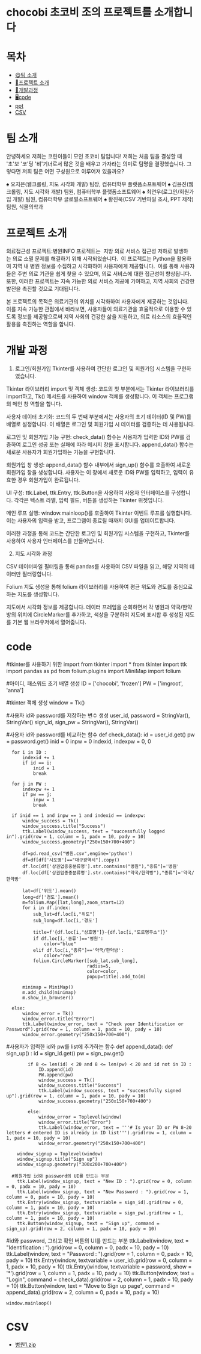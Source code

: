# chocobi 초코비 조의 프로젝트를 소개합니다
# 목차
  - [😋팀 소개](#-팀-소개)
  - [📂프로젝트 소개](#-프로젝트-소개)
  - [🫶개발과정](#-개발과정)
  - [🖥️code](#-code)
  - [ppt](#-ppt)
  - [CSV](#-CSV)

# 팀 소개
안녕하세요 저희는 코린이들이 모인
초코비 팀입니다!
저희는 처음 팀을 결성할 때
'초'보 '코'딩 '비'기너로서
많은 것을 배우고 가자라는 의미로
팀명을 결정했습니다.
그렇다면 저희 팀은 어떤 구성원으로 이루어져 있을까요?

♠️ 오지은(웹크롤링, 지도 시각화 개발)
팀장, 컴퓨터학부 플랫폼소프트웨어
♠️ 김윤진(웹크롤링, 지도 시각화 개발)
팀원, 컴퓨터학부 플랫폼소프트웨어
♠️ 최연우(로그인/회원가입 개발)
팀원, 컴퓨터학부 글로벌소프트웨어
♠️ 황진욱(CSV 기반파일 조사, PPT 제작)
팀원, 식물의학과

# 프로젝트 소개
의료접근성 프로젝트:병원INFO 프로젝트는 
지방 의료 서비스 접근성 저하로 발생하는 의료 소멸 문제를 해결하기 위해 시작되었습니다. 
이 프로젝트는 Python을 활용하여 지역 내 병원 정보를 수집하고 시각화하여 사용자에게 제공합니다. 
이를 통해 사용자들은 주변 의료 기관을 쉽게 찾을 수 있으며, 의료 서비스에 대한 접근성이 향상됩니다.
또한, 이러한 프로젝트는 지속 가능한 의료 서비스 제공에 기여하고, 지역 사회의 건강한 발전을 촉진할 것으로 기대됩니다.

본 프로젝트의 목적은 의료기관의 위치를 시각화하여 사용자에게 제공하는 것입니다. 
이를 지속 가능한 관점에서 바라보면, 사용자들이 의료기관을 효율적으로 이용할 수 있도록
정보를 제공함으로써 지역 사회의 건강한 삶을 지원하고, 의료 리소스의 효율적인 활용을 촉진하는 역할을 합니다. 

# 개발 과정

1) 로그인/회원가입
Tkinter를 사용하여 간단한 로그인 및 회원가입 시스템을 구현하였습니다.

Tkinter 라이브러리 import 및 객체 생성: 코드의 첫 부분에서는 Tkinter 라이브러리를 import하고, Tk() 메서드를 사용하여 window 객체를 생성합니다. 이 객체는 프로그램의 메인 창 역할을 합니다.

사용자 데이터 초기화: 코드의 두 번째 부분에서는 사용자의 초기 데이터(ID 및 PW)를 배열로 설정합니다. 이 배열은 로그인 및 회원가입 시 데이터를 검증하는 데 사용됩니다.

로그인 및 회원가입 기능 구현: check_data() 함수는 사용자가 입력한 ID와 PW를 검증하여 로그인 성공 또는 실패에 따라 메시지 창을 표시합니다. append_data() 함수는 새로운 사용자가 회원가입하는 기능을 구현합니다.

회원가입 창 생성: append_data() 함수 내부에서 sign_up() 함수를 호출하여 새로운 회원가입 창을 생성합니다. 사용자는 이 창에서 새로운 ID와 PW를 입력하고, 입력이 유효한 경우 회원가입이 완료됩니다.

UI 구성: ttk.Label, ttk.Entry, ttk.Button을 사용하여 사용자 인터페이스를 구성합니다. 각각은 텍스트 라벨, 입력 필드, 버튼을 생성하는 Tkinter 위젯입니다.

메인 루프 실행: window.mainloop()를 호출하여 Tkinter 이벤트 루프를 실행합니다. 이는 사용자의 입력을 받고, 프로그램이 종료될 때까지 GUI를 업데이트합니다.

이러한 과정을 통해 코드는 간단한 로그인 및 회원가입 시스템을 구현하고, Tkinter를 사용하여 사용자 인터페이스를 만들어냅니다.

2) 지도 시각화 과정

CSV 데이터파일 필터링을 통해 pandas를 사용하여 CSV 파일을 읽고, 해당 지역의 데이터만 필터링합니다.

Folium 지도 생성을 통해 folium 라이브러리를 사용하여 평균 위도와 경도를 중심으로 하는 지도를 생성합니다.

지도에서 시각화 정보를 제공합니다. 데이터 프레임을 순회하면서 각 병원과 약국/한약방의 위치에 CircleMarker를 추가하고, 색상을 구분하여 지도에 표시합 후 생성된 지도를 기본 웹 브라우저에서 열어줍니다.

# code
  #tkinter를 사용하기 위한 import
    from tkinter import *
    from tkinter import ttk
    import pandas as pd
    from folium.plugins import MiniMap
    import folium

  #아이디, 패스워드 초기 배열 생성
    ID = ['chocobi', 'frozen']
    PW = ['imgroot', 'anna']

  #tkinter 객체 생성
    window = Tk()

  #사용자 id와 password를 저장하는 변수 생성
    user_id, password = StringVar(), StringVar()
    sign_id, sign_pw = StringVar(), StringVar()

  #사용자 id와 password를 비교하는 함수
  def check_data():
      id = user_id.get()
      pw = password.get()
      inid = 0
      inpw = 0
      indexid, indexpw = 0, 0
  
      for i in ID :
          indexid += 1
          if id == i:
              inid = 1
              break
      
      for j in PW :
          indexpw += 1
          if pw == j:
              inpw = 1
              break
      
      if inid == 1 and inpw == 1 and indexid == indexpw:
          window_success = Tk()
          window_success.title("Success")
          ttk.Label(window_success, text = "successfully logged in").grid(row = 1, column = 1, padx = 10, pady = 10)
          window_success.geometry("250x150+700+400")
  
          df=pd.read_csv("병원.csv",engine='python')
          df=df[df['시도명']=="대구광역시"].copy()
          df.loc[df['상권업종중분류명'].str.contains("병원"),"종류"]='병원'
          df.loc[df['상권업종중분류명'].str.contains("약국/한약방"),"종류"]='약국/한약방'
          
          lat=df['위도'].mean()
          long=df['경도'].mean()
          m=folium.Map([lat,long],zoom_start=12)
          for i in df.index:
              sub_lat=df.loc[i,"위도"]
              sub_long=df.loc[i,'경도']
  
              title=f'{df.loc[i,"상호명"]}-{df.loc[i,"도로명주소"]}'
              if df.loc[i,'종류']=='병원':
                  color="blue"
              elif df.loc[i,"종류"]=='약국/한약방':
                  color="red"
              folium.CircleMarker([sub_lat,sub_long],
                                  radius=5,
                                  color=color,
                                  popup=title).add_to(m)
          
          minimap = MiniMap()
          m.add_child(minimap) 
          m.show_in_browser()
  
      else:
          window_error = Tk()
          window_error.title("Error")
          ttk.Label(window_error, text = "Check your Identification or Password").grid(row = 1, column = 1, padx = 10, pady = 10)
          window_error.geometry("250x150+700+400")
        
  #사용자가 입력한 id와 pw를 list에 추가하는 함수
    def append_data():
        def sign_up() :
            id = sign_id.get()
            pw = sign_pw.get()
        
            if 8 <= len(id) < 20 and 8 <= len(pw) < 20 and id not in ID :
                ID.append(id)
                PW.append(pw)
                window_success = Tk()
                window_success.title("Success")
                ttk.Label(window_success, text = "successfully signed up").grid(row = 1, column = 1, padx = 10, pady = 10)
                window_success.geometry("250x150+700+400")
    
            else:
                window_error = Toplevel(window)
                window_error.title("Error")
                ttk.Label(window_error, text = '''# Is your ID or PW 8~20 letters # entered ID is already in ID list''').grid(row = 1, column = 1, padx = 10, pady = 10)
                window_error.geometry("250x150+700+400")
    
        window_signup = Toplevel(window)
        window_signup.title("Sign up")
        window_signup.geometry("300x200+700+400")

      #회원가입 id와 password의 UI를 만드는 부분
        ttk.Label(window_signup, text = "New ID : ").grid(row = 0, column = 0, padx = 10, pady = 10)
        ttk.Label(window_signup, text = "New Password : ").grid(row = 1, column = 0, padx = 10, pady = 10)
        ttk.Entry(window_signup, textvariable = sign_id).grid(row = 0, column = 1, padx = 10, pady = 10)
        ttk.Entry(window_signup, textvariable = sign_pw).grid(row = 1, column = 1, padx = 10, pady = 10)
        ttk.Button(window_signup, text = "Sign up", command = sign_up).grid(row = 2, column = 1, padx = 10, pady = 10)

    
    
  #id와 password, 그리고 확인 버튼의 UI를 만드는 부분
    ttk.Label(window, text = "Identification : ").grid(row = 0, column = 0, padx = 10, pady = 10)
    ttk.Label(window, text = "Password : ").grid(row = 1, column = 0, padx = 10, pady = 10)
    ttk.Entry(window, textvariable = user_id).grid(row = 0, column = 1, padx = 10, pady = 10)
    ttk.Entry(window, textvariable = password, show = '*').grid(row = 1, column = 1, padx = 10, pady = 10)
    ttk.Button(window, text = "Login", command = check_data).grid(row = 2, column = 1, padx = 10, pady = 10)
    ttk.Button(window, text = "Move to Sign up page", command = append_data).grid(row = 2, column = 0, padx = 10, pady = 10)
    
    window.mainloop()

# CSV
- [병원1.zip](https://github.com/user-attachments/files/15523097/1.zip)
